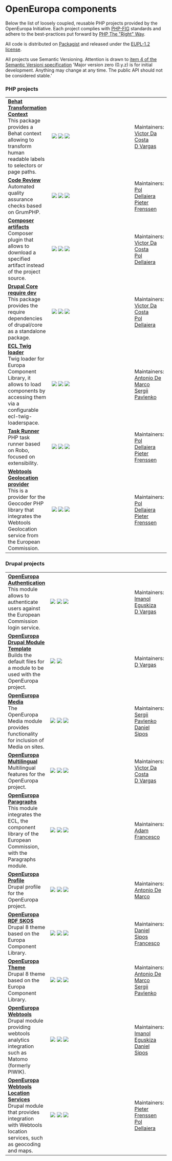 # OpenEuropa components

Below the list of loosely coupled, reusable PHP projects provided by the OpenEuropa Initiative.
Each project complies with [PHP-FIG][1] standards and adhere to the best-practices put forward by [PHP The "Right" Way][2].

All code is distributed on [Packagist][3] and released under the [EUPL-1.2 license][4].

All projects use Semantic Versioning. Attention is drawn to <a href="https://semver.org/#spec-item-4">item 4 of the Semantic Versioni specification</a>
'Major version zero (0.y.z) is for initial development. Anything may change at any time. The public API should not be considered stable.'

### PHP projects

<table>
    <tr>
        <td>
            <a title="Repository" href="https://github.com/openeuropa/behat-transformation-context"><b>Behat Transformation Context</b></a><br/>
            This package provides a Behat context allowing to transform human readable labels to selectors or page paths.
        </td>
        <td width="250">
            <a title="Version" href="https://packagist.org/packages/openeuropa/behat-transformation-context"><img src="https://img.shields.io/packagist/v/openeuropa/behat-transformation-context.svg"/></a>
            <a title="Build" href="https://drone.fpfis.eu/openeuropa/behat-transformation-context"><img src="https://drone.fpfis.eu/api/badges/openeuropa/behat-transformation-context/status.svg"/></a>
            <a title="Downloads" href="https://packagist.org/packages/openeuropa/behat-transformation-context"><img src="https://img.shields.io/packagist/dt/openeuropa/behat-transformation-context.svg"/></a></td>
        <td>Maintainers:<br/><a href="https://github.com/voidtek">Victor Da Costa</a><br/>
            <a href="https://github.com/dxvargas">D Vargas</a></td>
    </tr>
    <tr>
        <td>
            <a title="Repository" href="https://github.com/openeuropa/code-review"><b>Code Review</b></a><br/>
            Automated quality assurance checks based on GrumPHP.
        </td>
        <td width="250">
            <a title="Version" href="https://packagist.org/packages/openeuropa/code-review"><img src="https://img.shields.io/packagist/v/openeuropa/code-review.svg"/></a>
            <a title="Build" href="https://drone.fpfis.eu/openeuropa/code-review"><img src="https://drone.fpfis.eu/api/badges/openeuropa/code-review/status.svg"/></a>
            <a title="Downloads" href="https://packagist.org/packages/openeuropa/code-review"><img src="https://img.shields.io/packagist/dt/openeuropa/code-review.svg"/></a>
        </td>
 <td>Maintainers:<br/><a href="https://github.com/drupol">Pol Dellaiera</a><br/>
            <a href="https://github.com/pfrenssen">Pieter Frenssen</a></td>
    </tr>
    <tr>
        <td>
            <a title="Repository" href="https://github.com/openeuropa/composer-artifacts"><b>Composer artifacts</b></a><br/>
            Composer plugin that allows to download a specified artifact instead of the project source.
        </td>
        <td width="250">
            <a title="Version" href="https://packagist.org/packages/openeuropa/composer-artifacts"><img src="https://img.shields.io/packagist/v/openeuropa/composer-artifacts.svg"/></a>
            <a title="Build" href="https://drone.fpfis.eu/openeuropa/composer-artifacts"><img src="https://drone.fpfis.eu/api/badges/openeuropa/composer-artifacts/status.svg"/></a>
            <a title="Downloads" href="https://packagist.org/packages/openeuropa/composer-artifacts"><img src="https://img.shields.io/packagist/dt/openeuropa/composer-artifacts.svg"/></a>
        </td>
 <td>Maintainers:<br/><a href="https://github.com/voidtek">Victor Da Costa</a><br/>
            <a href="https://github.com/drupol">Pol Dellaiera</a></td>
    </tr>
    <tr>
        <td>
            <a title="Repository" href="https://github.com/openeuropa/drupal-core-require-dev"><b>Drupal Core require dev</b></a><br/>
            This package provides the require dependencies of drupal/core as a standalone package.
        </td>
        <td width="250">
            <a title="Version" href="https://packagist.org/packages/openeuropa/drupal-core-require-dev"><img src="https://img.shields.io/packagist/v/openeuropa/drupal-core-require-dev.svg"/></a>
            <a title="Build" href="https://drone.fpfis.eu/openeuropa/drupal-core-require-dev"><img src="https://drone.fpfis.eu/api/badges/openeuropa/drupal-core-require-dev/status.svg"/></a>
            <a title="Downloads" href="https://packagist.org/packages/openeuropa/drupal-core-require-dev"><img src="https://img.shields.io/packagist/dt/openeuropa/drupal-core-require-dev.svg"/></a>
        </td>
 <td>Maintainers:<br/><a href="https://github.com/voidtek">Victor Da Costa</a><br/>
            <a href="https://github.com/drupol">Pol Dellaiera</a></td>
    </tr>
    <tr>
        <td>
            <a title="Repository" href="https://github.com/openeuropa/ecl-twig-loader"><b>ECL Twig loader</b></a><br/>
            Twig loader for Europa Component Library, it allows to load components by accessing them via a configurable ecl-twig-loaderspace.
        </td>
        <td width="250">
            <a title="Version" href="https://packagist.org/packages/openeuropa/ecl-twig-loader"><img src="https://img.shields.io/packagist/v/openeuropa/ecl-twig-loader.svg"/></a>
            <a title="Build" href="https://drone.fpfis.eu/openeuropa/ecl-twig-loader"><img src="https://drone.fpfis.eu/api/badges/openeuropa/ecl-twig-loader/status.svg"/></a>
            <a title="Downloads" href="https://packagist.org/packages/openeuropa/ecl-twig-loader"><img src="https://img.shields.io/packagist/dt/openeuropa/ecl-twig-loader.svg"/></a>
        </td>
 <td>Maintainers:<br/><a href="https://github.com/ademarco">Antonio De Marco</a><br/>
            <a href="https://github.com/sergepavle">Sergii Pavlenko</a></td>
    </tr>
    <tr>
        <td>
            <a title="Repository" href="https://github.com/openeuropa/task-runner"><b>Task Runner</b></a><br/>
            PHP task runner based on Robo, focused on extensibility.
        </td>
        <td width="250">
            <a title="Version" href="https://packagist.org/packages/openeuropa/task-runner"><img src="https://img.shields.io/packagist/v/openeuropa/task-runner.svg"/></a>
            <a title="Build" href="https://drone.fpfis.eu/openeuropa/task-runner"><img src="https://drone.fpfis.eu/api/badges/openeuropa/task-runner/status.svg"/></a>
            <a title="Downloads" href="https://packagist.org/packages/openeuropa/task-runner"><img src="https://img.shields.io/packagist/dt/openeuropa/task-runner.svg"/></a>
        </td>
 <td>Maintainers:<br/><a href="https://github.com/drupol">Pol Dellaiera</a><br/>
            <a href="https://github.com/pfrenssen">Pieter Frenssen</a></td>
    </tr>
    <tr>
        <td>
            <a title="Repository" href="https://github.com/openeuropa/webtools-geocoding-provider"><b>Webtools Geolocation provider</b></a><br/>
            This is a provider for the Geocoder PHP library that integrates the Webtools Geolocation service from the European Commission.
        </td>
        <td width="250">
            <a title="Version" href="https://packagist.org/packages/openeuropa/webtools-geocoding-provider"><img src="https://img.shields.io/packagist/v/openeuropa/webtools-geocoding-provider.svg"/></a>
            <a title="Build" href="https://drone.fpfis.eu/openeuropa/webtools-geocoding-provider"><img src="https://drone.fpfis.eu/api/badges/openeuropa/webtools-geocoding-provider/status.svg"/></a>
            <a title="Downloads" href="https://packagist.org/packages/openeuropa/webtools-geocoding-provider"><img src="https://img.shields.io/packagist/dt/openeuropa/webtools-geocoding-provider.svg"/></a>
        </td>
 <td>Maintainers:<br/><a href="https://github.com/drupol">Pol Dellaiera</a><br/>
            <a href="https://github.com/pfrenssen">Pieter Frenssen</a></td>
    </tr>
</table>

### Drupal projects

<table>
    <tr>
        <td>
            <a title="Repository" href="https://github.com/openeuropa/oe_authentication"><b>OpenEuropa Authentication</b></a><br/>
            This module allows to authenticate users against the European Commission login service.
        </td>
        <td width="250">
            <a title="Version" href="https://packagist.org/packages/openeuropa/oe_authentication"><img src="https://img.shields.io/packagist/v/openeuropa/oe_authentication.svg"/></a>
            <a title="Build" href="https://drone.fpfis.eu/openeuropa/oe_authentication"><img src="https://drone.fpfis.eu/api/badges/openeuropa/oe_authentication/status.svg"/></a>
            <a title="Downloads" href="https://packagist.org/packages/openeuropa/oe_authentication"><img src="https://img.shields.io/packagist/dt/openeuropa/oe_authentication.svg"/></a>
        </td>
 <td>Maintainers:<br/><a href="https://github.com/imanoleguskiza">Imanol Eguskiza</a><br/>
            <a href="https://github.com/dxvargas">D Vargas</a></td>
    </tr>
    <tr>
        <td>
            <a title="Repository" href="https://github.com/openeuropa/drupal-module-template"><b>OpenEuropa Drupal Module Template</b></a><br/>
            Builds the default files for a module to be used with the OpenEuropa project.
        </td>
        <td width="250">
            <a title="Build" href="https://drone.fpfis.eu/openeuropa/drupal-module-template"><img src="https://drone.fpfis.eu/api/badges/openeuropa/drupal-module-template/status.svg"/></a>
            <a title="Downloads" href="https://packagist.org/packages/openeuropa/drupal-module-template"><img src="https://img.shields.io/packagist/dt/openeuropa/drupal-module-template.svg"/></a>
        </td>
 <td>Maintainers:<br/><a href="https://github.com/dxvargas">D Vargas</a></td>
    </tr>
    <tr>
        <td>
            <a title="Repository" href="https://github.com/openeuropa/oe_media"><b>OpenEuropa Media</b></a><br/>
            The OpenEuropa Media module provides functionality for inclusion of Media on sites.
        </td>
        <td width="250">
            <a title="Version" href="https://packagist.org/packages/openeuropa/oe_media"><img src="https://img.shields.io/packagist/v/openeuropa/oe_media.svg"/></a>
            <a title="Build" href="https://drone.fpfis.eu/openeuropa/oe_media"><img src="https://drone.fpfis.eu/api/badges/openeuropa/oe_media/status.svg"/></a>
            <a title="Downloads" href="https://packagist.org/packages/openeuropa/oe_media"><img src="https://img.shields.io/packagist/dt/openeuropa/oe_media.svg"/></a>
        </td>
 <td>Maintainers:<br/><a href="https://github.com/sergepavle">Sergii Pavlenko</a><br/>
            <a href="https://github.com/upchuk">Daniel Sipos</a></td>
    </tr>
    <tr>
        <td>
            <a title="Repository" href="https://github.com/openeuropa/oe_multilingual"><b>OpenEuropa Multilingual</b></a><br/>
            Multilingual features for the OpenEuropa project.
        </td>
        <td width="250">
            <a title="Version" href="https://packagist.org/packages/openeuropa/oe_multilingual"><img src="https://img.shields.io/packagist/v/openeuropa/oe_multilingual.svg"/></a>
            <a title="Build" href="https://drone.fpfis.eu/openeuropa/oe_multilingual"><img src="https://drone.fpfis.eu/api/badges/openeuropa/oe_multilingual/status.svg"/></a>
            <a title="Downloads" href="https://packagist.org/packages/openeuropa/oe_multilingual"><img src="https://img.shields.io/packagist/dt/openeuropa/oe_multilingual.svg"/></a>
        </td>
 <td>Maintainers:<br/><a href="https://github.com/voidtek">Victor Da Costa</a><br/>
            <a href="https://github.com/dxvargas">D Vargas</a></td>
    </tr>
    <tr>
        <td>
            <a title="Repository" href="https://github.com/openeuropa/oe_paragraphs"><b>OpenEuropa Paragraphs</b></a><br/>
            This module integrates the ECL, the component library of the European Commission, with the Paragraphs module.
        </td>
        <td width="250">
            <a title="Version" href="https://packagist.org/packages/openeuropa/oe_paragraphs"><img src="https://img.shields.io/packagist/v/openeuropa/oe_paragraphs.svg"/></a>
            <a title="Build" href="https://drone.fpfis.eu/openeuropa/oe_paragraphs"><img src="https://drone.fpfis.eu/api/badges/openeuropa/oe_paragraphs/status.svg"/></a>
            <a title="Downloads" href="https://packagist.org/packages/openeuropa/oe_paragraphs"><img src="https://img.shields.io/packagist/dt/openeuropa/oe_paragraphs.svg"/></a>
        </td>
 <td>Maintainers:<br/><a href="https://github.com/nagyad">Adam</a><br/>
            <a href="https://github.com/brummbar">Francesco</a></td>
    </tr>
    <tr>
        <td>
            <a title="Repository" href="https://github.com/openeuropa/oe_profile"><b>OpenEuropa Profile</b></a><br/>
            Drupal profile for the OpenEuropa project.
        </td>
        <td width="250">
            <a title="Version" href="https://packagist.org/packages/openeuropa/oe_profile"><img src="https://img.shields.io/packagist/v/openeuropa/oe_profile.svg"/></a>
            <a title="Build" href="https://drone.fpfis.eu/openeuropa/oe_profile"><img src="https://drone.fpfis.eu/api/badges/openeuropa/oe_profile/status.svg"/></a>
            <a title="Downloads" href="https://packagist.org/packages/openeuropa/oe_profile"><img src="https://img.shields.io/packagist/dt/openeuropa/oe_profile.svg"/></a>
        </td>
 <td>Maintainers:<br/><a href="https://github.com/ademarco">Antonio De Marco</a></td>
    </tr>
    <tr>
        <td>
            <a title="Repository" href="https://github.com/openeuropa/rdf_skos"><b>OpenEuropa RDF SKOS</b></a><br/>
            Drupal 8 theme based on the Europa Component Library.
        </td>
        <td>
            <a title="Version" href="https://packagist.org/packages/openeuropa/rdf_skos"><img src="https://img.shields.io/packagist/v/openeuropa/rdf_skos.svg"/></a>
            <a title="Build" href="https://drone.fpfis.eu/openeuropa/rdf_skos"><img src="https://drone.fpfis.eu/api/badges/openeuropa/rdf_skos/status.svg"/></a>
            <a title="Downloads" href="https://packagist.org/packages/openeuropa/rdf_skos"><img src="https://img.shields.io/packagist/dt/openeuropa/rdf_skos.svg"/></a>
        </td>
 <td>Maintainers:<br/><a href="https://github.com/upchuk">Daniel Sipos</a><br/>
            <a href="https://github.com/brummbar">Francesco</a></td>
    </tr>
    <tr>
        <td>
            <a title="Repository" href="https://github.com/openeuropa/oe_theme"><b>OpenEuropa Theme</b></a><br/>
            Drupal 8 theme based on the Europa Component Library.
        </td>
        <td>
            <a title="Version" href="https://packagist.org/packages/openeuropa/oe_theme"><img src="https://img.shields.io/packagist/v/openeuropa/oe_theme.svg"/></a>
            <a title="Build" href="https://drone.fpfis.eu/openeuropa/oe_theme"><img src="https://drone.fpfis.eu/api/badges/openeuropa/oe_theme/status.svg"/></a>
            <a title="Downloads" href="https://packagist.org/packages/openeuropa/oe_theme"><img src="https://img.shields.io/packagist/dt/openeuropa/oe_theme.svg"/></a>
        </td>
 <td>Maintainers:<br/><a href="https://github.com/ademarco">Antonio De Marco</a><br/>
            <a href="https://github.com/sergepavle">Sergii Pavlenko</a></td>
    </tr>
    <tr>
        <td>
            <a title="Repository" href="https://github.com/openeuropa/oe_webtools"><b>OpenEuropa Webtools</b></a><br/>
            Drupal module providing webtools analytics integration such as Matomo (formerly PIWIK).
        </td>
        <td width="250">
            <a title="Version" href="https://packagist.org/packages/openeuropa/oe_webtools"><img src="https://img.shields.io/packagist/v/openeuropa/oe_webtools.svg"/></a>
            <a title="Build" href="https://drone.fpfis.eu/openeuropa/oe_webtools"><img src="https://drone.fpfis.eu/api/badges/openeuropa/oe_webtools/status.svg"/></a>
            <a title="Downloads" href="https://packagist.org/packages/openeuropa/oe_webtools"><img src="https://img.shields.io/packagist/dt/openeuropa/oe_webtools.svg"/></a>
        </td>
 <td>Maintainers:<br/><a href="https://github.com/imanoleguskiza">Imanol Eguskiza</a><br/>
            <a href="https://github.com/upchuk">Daniel Sipos</a></td>
    </tr>
    <tr>
        <td>
            <a title="Repository" href="https://github.com/openeuropa/oe_webtools_location"><b>OpenEuropa Webtools Location Services</b></a><br/>
            Drupal module that provides integration with Webtools location services, such as geocoding and maps.
        </td>
        <td width="250">
            <a title="Version" href="https://packagist.org/packages/openeuropa/oe_webtools_location"><img src="https://img.shields.io/packagist/v/openeuropa/oe_webtools_location.svg"/></a>
            <a title="Build" href="https://drone.fpfis.eu/openeuropa/oe_webtools_location"><img src="https://drone.fpfis.eu/api/badges/openeuropa/oe_webtools_location/status.svg"/></a>
            <a title="Downloads" href="https://packagist.org/packages/openeuropa/oe_webtools_location"><img src="https://img.shields.io/packagist/dt/openeuropa/oe_webtools_location.svg"/></a>
        </td>
 <td>Maintainers:<br/><a href="https://github.com/pfrenssen">Pieter Frenssen</a><br/>
            <a href="https://github.com/drupol">Pol Dellaiera</a></td>
    </tr>
</table>

[1]: http://www.php-fig.org
[2]: http://www.phptherightway.com
[3]: https://packagist.org/packages/openeuropa/
[4]: https://joinup.ec.europa.eu/page/eupl-text-11-12
